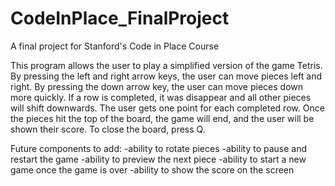 # CodeInPlace_FinalProject
A final project for Stanford's Code in Place Course

This program allows the user to play a simplified version of the game Tetris.
By pressing the left and right arrow keys, the user can move pieces left and right.
By pressing the down arrow key, the user can move pieces down more quickly.
If a row is completed, it was disappear and all other pieces will shift downwards.
The user gets one point for each completed row.
Once the pieces hit the top of the board, the game will end, and the user will be shown their score.
To close the board, press Q.

Future components to add:
-ability to rotate pieces
-ability to pause and restart the game
-ability to preview the next piece
-ability to start a new game once the game is over
-ability to show the score on the screen
